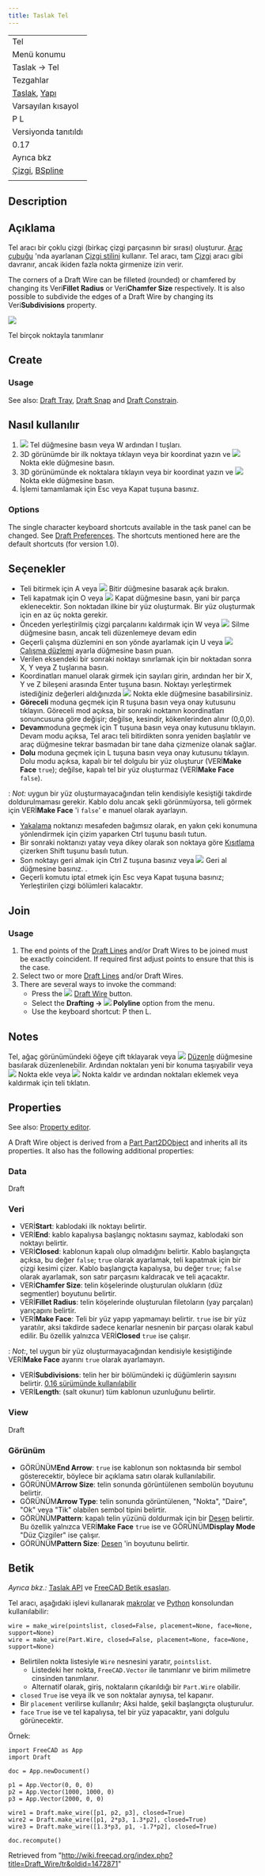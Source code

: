 ```yaml
---
title: Taslak Tel
---
```

|  |
| --- |
| Tel |
| Menü konumu |
| Taslak → Tel |
| Tezgahlar |
| [Taslak](/Draft_Workbench/tr "Draft Workbench/tr"), [Yapı](/Arch_Workbench/tr "Arch Workbench/tr") |
| Varsayılan kısayol |
| P L |
| Versiyonda tanıtıldı |
| 0.17 |
| Ayrıca bkz |
| [Çizgi](/Draft_Line/tr "Draft Line/tr"), [BSpline](/Draft_BSpline/tr "Draft BSpline/tr") |
|  |

## Description

## Açıklama

Tel aracı bir çoklu çizgi (birkaç çizgi parçasının bir sırası) oluşturur. [Araç çubuğu](/index.php?title=Draft_Tray/tr&action=edit&redlink=1 "Draft Tray/tr (page does not exist)") 'nda ayarlanan [Çizgi stilini](/Draft_Linestyle/tr "Draft Linestyle/tr") kullanır. Tel aracı, tam [Çizgi](/Draft_Line/tr "Draft Line/tr") aracı gibi davranır, ancak ikiden fazla nokta girmenize izin verir.

The corners of a Draft Wire can be filleted (rounded) or chamfered by changing its Veri**Fillet Radius** or Veri**Chamfer Size** respectively. It is also possible to subdivide the edges of a Draft Wire by changing its Veri**Subdivisions** property.

![](/images/Draft_Polyline_example.jpg)

Tel birçok noktayla tanımlanır

## Create

### Usage

See also: [Draft Tray](/Draft_Tray "Draft Tray"), [Draft Snap](/Draft_Snap "Draft Snap") and [Draft Constrain](/Draft_Constrain "Draft Constrain").

## Nasıl kullanılır

1. ![](/images/Draft_Wire.svg) Tel düğmesine basın veya W ardından I tuşları.
2. 3D görünümde bir ilk noktaya tıklayın veya bir koordinat yazın ve ![](/images/Draft_AddPoint.svg) Nokta ekle düğmesine basın.
3. 3D görünümünde ek noktalara tıklayın veya bir koordinat yazın ve ![](/images/Draft_AddPoint.svg) Nokta ekle düğmesine basın.
4. İşlemi tamamlamak için Esc veya Kapat tuşuna basınız.

### Options

The single character keyboard shortcuts available in the task panel can be changed. See [Draft Preferences](/Draft_Preferences "Draft Preferences"). The shortcuts mentioned here are the default shortcuts (for version 1.0).

## Seçenekler

* Teli bitirmek için A veya ![](/images/Draft_FinishLine.png) Bitir düğmesine basarak açık bırakın.
* Teli kapatmak için O veya ![](/images/Draft_CloseLine.png) Kapat düğmesine basın, yani bir parça eklenecektir. Son noktadan ilkine bir yüz oluşturmak. Bir yüz oluşturmak için en az üç nokta gerekir.
* Önceden yerleştirilmiş çizgi parçalarını kaldırmak için W veya ![](/images/Draft_Wipe.svg) Silme düğmesine basın, ancak teli düzenlemeye devam edin
* Geçerli çalışma düzlemini en son yönde ayarlamak için U veya ![](/images/Draft_SelectPlane.svg) [Çalışma düzlemi](/Draft_SelectPlane/tr "Draft SelectPlane/tr") ayarla düğmesine basın puan.
* Verilen eksendeki bir sonraki noktayı sınırlamak için bir noktadan sonra X, Y veya Z tuşlarına basın.
* Koordinatları manuel olarak girmek için sayıları girin, ardından her bir X, Y ve Z bileşeni arasında Enter tuşuna basın. Noktayı yerleştirmek istediğiniz değerleri aldığınızda ![](/images/Draft_AddPoint.svg) Nokta ekle düğmesine basabilirsiniz.
* **Göreceli** moduna geçmek için R tuşuna basın veya onay kutusunu tıklayın. Göreceli mod açıksa, bir sonraki noktanın koordinatları sonuncusuna göre değişir; değilse, kesindir, kökenlerinden alınır (0,0,0).
* **Devam**moduna geçmek için T tuşuna basın veya onay kutusunu tıklayın. Devam modu açıksa, Tel aracı teli bitirdikten sonra yeniden başlatılır ve araç düğmesine tekrar basmadan bir tane daha çizmenize olanak sağlar.
* **Dolu** moduna geçmek için L tuşuna basın veya onay kutusunu tıklayın. Dolu modu açıksa, kapalı bir tel dolgulu bir yüz oluşturur (VERİ**Make Face** `true`); değilse, kapalı tel bir yüz oluşturmaz (VERİ**Make Face** `false`).

:   *Not:* uygun bir yüz oluşturmayacağından telin kendisiyle kesiştiği takdirde doldurulmaması gerekir. Kablo dolu ancak şekli görünmüyorsa, teli görmek için VERİ**Make Face** 'i `false`' e manuel olarak ayarlayın.

* [Yakalama](/Draft_Snap/tr "Draft Snap/tr") noktanızı mesafeden bağımsız olarak, en yakın çeki konumuna yönlendirmek için çizim yaparken Ctrl tuşunu basılı tutun.
* Bir sonraki noktanızı yatay veya dikey olarak son noktaya göre [Kısıtlama](/Draft_Constrain/tr "Draft Constrain/tr") çizerken Shift tuşunu basılı tutun.
* Son noktayı geri almak için Ctrl Z tuşuna basınız veya ![](/images/Draft_UndoLine.svg) Geri al düğmesine basınız. .
* Geçerli komutu iptal etmek için Esc veya Kapat tuşuna basınız; Yerleştirilen çizgi bölümleri kalacaktır.

## Join

### Usage

1. The end points of the [Draft Lines](/Draft_Line "Draft Line") and/or Draft Wires to be joined must be exactly coincident. If required first adjust points to ensure that this is the case.
2. Select two or more [Draft Lines](/Draft_Line "Draft Line") and/or Draft Wires.
3. There are several ways to invoke the command:
   * Press the ![](/images/Draft_Wire.svg) [Draft Wire](/Draft_Wire "Draft Wire") button.
   * Select the **Drafting → ![](/images/Draft_Wire.svg) Polyline** option from the menu.
   * Use the keyboard shortcut: P then L.

## Notes

Tel, ağaç görünümündeki öğeye çift tıklayarak veya  ![](/images/Draft_Edit.svg) [Düzenle](/Draft_Edit/tr "Draft Edit/tr") düğmesine basılarak düzenlenebilir. Ardından noktaları yeni bir konuma taşıyabilir veya  ![](/images/Draft_AddPoint.svg) Nokta ekle veya  ![](/images/Draft_DelPoint.svg) Nokta kaldır ve ardından noktaları eklemek veya kaldırmak için teli tıklatın.

## Properties

See also: [Property editor](/Property_editor "Property editor").

A Draft Wire object is derived from a [Part Part2DObject](/Part_Part2DObject "Part Part2DObject") and inherits all its properties. It also has the following additional properties:

### Data

Draft

### Veri

* VERİ**Start**: kablodaki ilk noktayı belirtir.
* VERİ**End**: kablo kapalıysa başlangıç ​​noktasını saymaz, kablodaki son noktayı belirtir.
* VERİ**Closed**: kablonun kapalı olup olmadığını belirtir. Kablo başlangıçta açıksa, bu değer `false`; `true` olarak ayarlamak, teli kapatmak için bir çizgi kesimi çizer. Kablo başlangıçta kapalıysa, bu değer `true`; `false` olarak ayarlamak, son satır parçasını kaldıracak ve teli açacaktır.
* VERİ**Chamfer Size**: telin köşelerinde oluşturulan olukların (düz segmentler) boyutunu belirtir.
* VERİ**Fillet Radius**: telin köşelerinde oluşturulan filetoların (yay parçaları) yarıçapını belirtir.
* VERİ**Make Face**: Teli bir yüz yapıp yapmamayı belirtir. `true` ise bir yüz yaratılır, aksi takdirde sadece kenarlar nesnenin bir parçası olarak kabul edilir. Bu özellik yalnızca VERİ**Closed** `true` ise çalışır.

:   *Not:*, tel uygun bir yüz oluşturmayacağından kendisiyle kesiştiğinde VERİ**Make Face** ayarını `true` olarak ayarlamayın.

* VERİ**Subdivisions**: telin her bir bölümündeki iç düğümlerin sayısını belirtir. [0.16 sürümünde kullanılabilir](/index.php?title=Release_notes_0.16/tr&action=edit&redlink=1 "Release notes 0.16/tr (page does not exist)")
* VERİ**Length**: (salt okunur) tüm kablonun uzunluğunu belirtir.

### View

Draft

### Görünüm

* GÖRÜNÜM**End Arrow**: `true` ise kablonun son noktasında bir sembol gösterecektir, böylece bir açıklama satırı olarak kullanılabilir.
* GÖRÜNÜM**Arrow Size**: telin sonunda görüntülenen sembolün boyutunu belirtir.
* GÖRÜNÜM**Arrow Type**: telin sonunda görüntülenen, "Nokta", "Daire", "Ok" veya "Tik" olabilen sembol tipini belirtir.
* GÖRÜNÜM**Pattern**: kapalı telin yüzünü doldurmak için bir [Desen](/Draft_Pattern/tr "Draft Pattern/tr") belirtir. Bu özellik yalnızca VERİ**Make Face** `true` ise ve GÖRÜNÜM**Display Mode** "Düz Çizgiler" ise çalışır.
* GÖRÜNÜM**Pattern Size**: [Desen](/Draft_Pattern/tr "Draft Pattern/tr") 'in boyutunu belirtir.

## Betik

*Ayrıca bkz.:* [Taslak API](/Draft_API/tr "Draft API/tr") ve [FreeCAD Betik esasları](/FreeCAD_Scripting_Basics/tr "FreeCAD Scripting Basics/tr").

Tel aracı, aşağıdaki işlevi kullanarak [makrolar](/Macros/tr "Macros/tr") ve [Python](/Python/tr "Python/tr") konsolundan kullanılabilir:

```
wire = make_wire(pointslist, closed=False, placement=None, face=None, support=None)
wire = make_wire(Part.Wire, closed=False, placement=None, face=None, support=None)

```

* Belirtilen nokta listesiyle `Wire` nesnesini yaratır, `pointslist`.
  + Listedeki her nokta, `FreeCAD.Vector` ile tanımlanır ve birim milimetre cinsinden tanımlanır.
  + Alternatif olarak, giriş, noktaların çıkarıldığı bir `Part.Wire` olabilir.
* `closed` `True` ise veya ilk ve son noktalar aynıysa, tel kapanır.
* Bir `placement` verilirse kullanılır; Aksi halde, şekil başlangıçta oluşturulur.
* `face` `True` ise ve tel kapalıysa, tel bir yüz yapacaktır, yani dolgulu görünecektir.

Örnek:

```
import FreeCAD as App
import Draft

doc = App.newDocument()

p1 = App.Vector(0, 0, 0)
p2 = App.Vector(1000, 1000, 0)
p3 = App.Vector(2000, 0, 0)

wire1 = Draft.make_wire([p1, p2, p3], closed=True)
wire2 = Draft.make_wire([p1, 2*p3, 1.3*p2], closed=True)
wire3 = Draft.make_wire([1.3*p3, p1, -1.7*p2], closed=True)

doc.recompute()

```

Retrieved from "<http://wiki.freecad.org/index.php?title=Draft_Wire/tr&oldid=1472871>"